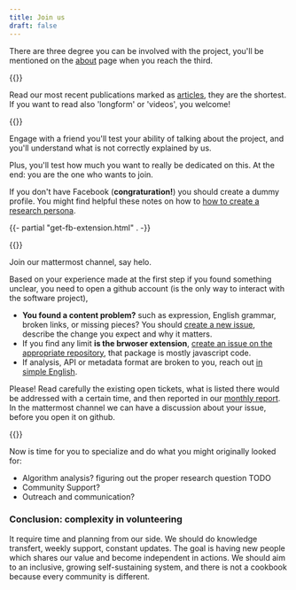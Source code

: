 ```yaml
---
title: Join us
draft: false
---
```


There are three degree you can be involved with the project, you'll be mentioned on the [about](/about) page when you reach the third.

{{<colorblock text="First step: know as bit of us" >}}

Read our most recent publications marked as [articles](/analysis-and-publication), they are the shortest. If you want to read also 'longform' or 'videos', you welcome!

{{<colorblock color="secondary" text="Find a friend, install together the browser extension." >}}

Engage with a friend you'll test your ability of talking about the project, and you'll understand what is not correctly explained by us.

Plus, you'll test how much you want to really be dedicated on this. At the end: you are the one who wants to join.

If you don't have Facebook (**congraturation!**) you should create a dummy profile. You might find helpful these notes on how to [how to create a research persona](/research-persona).

{{- partial "get-fb-extension.html" . -}}

{{<colorblock text="Second step: get into the process." >}}

Join our mattermost channel, say helo.

Based on your experience made at the first step if you found something unclear, you need to open a github account (is the only way to interact with the software project), 

* **You found a content problem?** such as expression, English grammar, broken links, or missing pieces? You should [create a new issue](https://github.com/tracking-exposed/facebook.tracking.exposed/issues), describe the change you expect and why it matters. 
* If you find any limit **is the brwoser extension**, [create an issue on the appropriate repository](https://github.com/tracking-exposed/web-extension/issues), that package is mostly javascript code.
* If analysis, API or metadata format are broken to you, reach out [in simple English](https://github.com/tracking-exposed/facebook/issues).

Please! Read carefully the existing open tickets, what is listed there would be addressed with a certain time, and then reported in our [monthly report](https://tracking.exposed/monthly). In the mattermost channel we can have a discussion about your issue, before you open it on github.

{{<colorblock text="Third step: take an active role." >}}

Now is time for you to specialize and do what you might originally looked for:

* Algorithm analysis? figuring out the proper research question TODO
* Community Support?
* Outreach and communication?

### Conclusion: complexity in volunteering 

It require time and planning from our side. We should do knowledge transfert, weekly support, constant updates. The goal is having new people which shares our value and become independent in actions. We should aim to an inclusive, growing self-sustaining system, and there is not a cookbook because every community is different.

